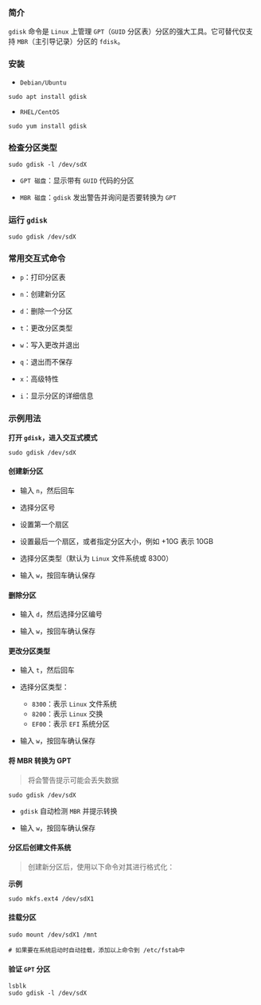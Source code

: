 ### 简介

`gdisk` 命令是 `Linux` 上管理 `GPT`（`GUID` 分区表）分区的强大工具。它可替代仅支持 `MBR`（主引导记录）分区的 `fdisk`。

### 安装

* `Debian/Ubuntu`

```shell
sudo apt install gdisk
```

* `RHEL/CentOS`

```shell
sudo yum install gdisk
```

### 检查分区类型

```shell
sudo gdisk -l /dev/sdX
```

* `GPT 磁盘`：显示带有 `GUID` 代码的分区

* `MBR 磁盘`：`gdisk` 发出警告并询问是否要转换为 `GPT`

### 运行 `gdisk`

```shell
sudo gdisk /dev/sdX
```

### 常用交互式命令

* `p`：打印分区表

* `n`：创建新分区

* `d`：删除一个分区

* `t`：更改分区类型

* `w`：写入更改并退出

* `q`：退出而不保存

* `x`：高级特性

* `i`：显示分区的详细信息

### 示例用法

**打开 `gdisk`，进入交互式模式**

```shell
sudo gdisk /dev/sdX
```

#### 创建新分区

* 输入 `n`，然后回车

* 选择分区号

* 设置第一个扇区

* 设置最后一个扇区，或者指定分区大小，例如 +10G 表示 10GB

* 选择分区类型（默认为 `Linux` 文件系统或 8300）

* 输入 `w`，按回车确认保存

#### 删除分区

* 输入 `d`，然后选择分区编号

* 输入 `w`，按回车确认保存

#### 更改分区类型

* 输入 `t`，然后回车

* 选择分区类型：
    * `8300`：表示 `Linux` 文件系统
    * `8200`：表示 `Linux` 交换
    * `EF00`：表示 `EFI` 系统分区

* 输入 `w`，按回车确认保存

#### 将 MBR 转换为 GPT

> 将会警告提示可能会丢失数据

```shell
sudo gdisk /dev/sdX
```

* `gdisk` 自动检测 `MBR` 并提示转换

* 输入 `w`，按回车确认保存

#### 分区后创建文件系统

> 创建新分区后，使用以下命令对其进行格式化：

**示例**

```shell
sudo mkfs.ext4 /dev/sdX1
```

#### 挂载分区

```shell
sudo mount /dev/sdX1 /mnt

# 如果要在系统启动时自动挂载，添加以上命令到 /etc/fstab中
```

#### 验证 `GPT` 分区

```shell
lsblk
sudo gdisk -l /dev/sdX
```

